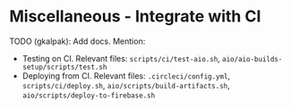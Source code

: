 # Miscellaneous - Integrate with CI


TODO (gkalpak): Add docs. Mention:
- Testing on CI.
  Relevant files: `scripts/ci/test-aio.sh`, `aio/aio-builds-setup/scripts/test.sh`
- Deploying from CI.
  Relevant files: `.circleci/config.yml`, `scripts/ci/deploy.sh`, `aio/scripts/build-artifacts.sh`,
  `aio/scripts/deploy-to-firebase.sh`
